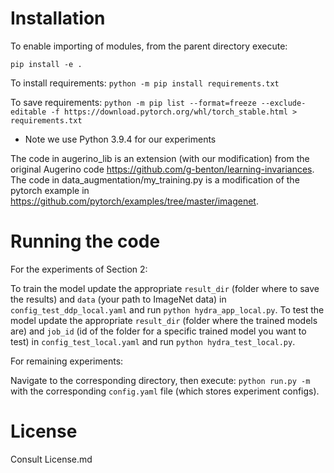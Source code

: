

# Installation

To enable importing of modules, from the parent directory execute:

`pip install -e .`


To install requirements: `python -m pip install requirements.txt`

To save requirements: `python -m pip list --format=freeze --exclude-editable -f https://download.pytorch.org/whl/torch_stable.html > requirements.txt`

* Note we use Python 3.9.4 for our experiments

The code in augerino_lib is an extension (with our modification) from the original Augerino code https://github.com/g-benton/learning-invariances. The code in data_augmentation/my_training.py is a modification of the pytorch example in https://github.com/pytorch/examples/tree/master/imagenet.

# Running the code 

For the experiments of Section 2:

To train the model update the appropriate `result_dir` (folder where to save the results) and `data` (your path to ImageNet data) in `config_test_ddp_local.yaml` and run `python hydra_app_local.py`.
To test the model update the appropriate `result_dir` (folder where the trained models are) and `job_id` (id of the folder for a specific trained model you want to test) in `config_test_local.yaml` and run `python hydra_test_local.py`.


For remaining experiments: 

Navigate to the corresponding directory, then execute: `python run.py -m` with the corresponding `config.yaml` file (which stores experiment configs).

# License

Consult License.md

